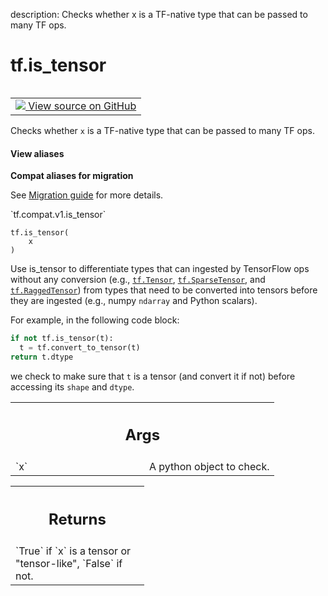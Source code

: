 description: Checks whether x is a TF-native type that can be passed to many TF ops.

<div itemscope itemtype="http://developers.google.com/ReferenceObject">
<meta itemprop="name" content="tf.is_tensor" />
<meta itemprop="path" content="Stable" />
</div>

# tf.is_tensor

<!-- Insert buttons and diff -->

<table class="tfo-notebook-buttons tfo-api nocontent" align="left">
<td>
  <a target="_blank" href="https://github.com/tensorflow/tensorflow/blob/r2.4/tensorflow/python/framework/tensor_util.py#L992-L1020">
    <img src="https://www.tensorflow.org/images/GitHub-Mark-32px.png" />
    View source on GitHub
  </a>
</td>
</table>



Checks whether `x` is a TF-native type that can be passed to many TF ops.

<section class="expandable">
  <h4 class="showalways">View aliases</h4>
  <p>
<b>Compat aliases for migration</b>
<p>See
<a href="https://www.tensorflow.org/guide/migrate">Migration guide</a> for
more details.</p>
<p>`tf.compat.v1.is_tensor`</p>
</p>
</section>

<pre class="devsite-click-to-copy prettyprint lang-py tfo-signature-link">
<code>tf.is_tensor(
    x
)
</code></pre>



<!-- Placeholder for "Used in" -->

Use is_tensor to differentiate types that can ingested by TensorFlow ops
without any conversion (e.g., <a href="../tf/Tensor.md"><code>tf.Tensor</code></a>, <a href="../tf/sparse/SparseTensor.md"><code>tf.SparseTensor</code></a>, and
<a href="../tf/RaggedTensor.md"><code>tf.RaggedTensor</code></a>) from types that need to be converted into tensors before
they are ingested (e.g., numpy `ndarray` and Python scalars).

For example, in the following code block:

```python
if not tf.is_tensor(t):
  t = tf.convert_to_tensor(t)
return t.dtype
```

we check to make sure that `t` is a tensor (and convert it if not) before
accessing its `shape` and `dtype`.

<!-- Tabular view -->
 <table class="responsive fixed orange">
<colgroup><col width="214px"><col></colgroup>
<tr><th colspan="2"><h2 class="add-link">Args</h2></th></tr>

<tr>
<td>
`x`
</td>
<td>
A python object to check.
</td>
</tr>
</table>



<!-- Tabular view -->
 <table class="responsive fixed orange">
<colgroup><col width="214px"><col></colgroup>
<tr><th colspan="2"><h2 class="add-link">Returns</h2></th></tr>
<tr class="alt">
<td colspan="2">
`True` if `x` is a tensor or "tensor-like", `False` if not.
</td>
</tr>

</table>

